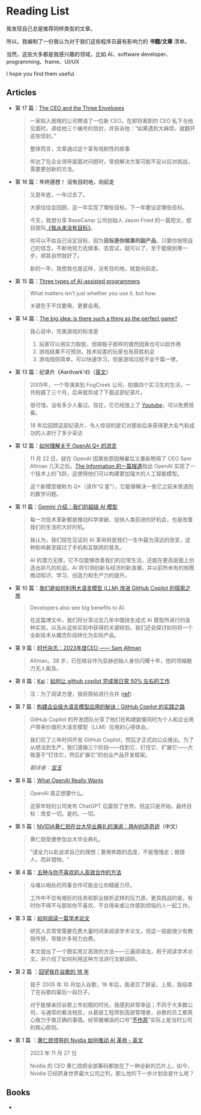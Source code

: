 # Reading List

我发现自己总是推荐同样类型的文章。

所以，我编制了一份我认为对于我们这些程序员最有影响力的 **书籍/文章** 清单。

当然，这些大多都是我感兴趣的领域，比如 AI、software developer、programming、frame、UI/UX

I hope you find them useful.

## Articles

- 第 17 篇：[The CEO and the Three Envelopes](https://kevinkruse.com/the-ceo-and-the-three-envelopes/)

  > 一家陷入困境的公司聘请了一位新 CEO。在即将离职的 CEO 私下与他见面时，递给他三个编号的信封，并告诉他：“如果遇到大麻烦，就翻开这些信封。”
  >
  > 整体而言，文章通过这个富有戏剧性的故事
  >
  > 传达了在企业领导层面对问题时，常规解决方案可能不足以应对挑战，需要更创新的方法。

- 第 16 篇：年终感想！ 没有目的地，向前走

  > 又是年底，一年过去了。
  >
  > 大家往往会回顾，这一年实现了哪些目标，下一年要设定哪些目标。
  >
  > 今天，我想分享 BaseCamp 公司创始人 Jason Fried 的一篇短文，题目就叫[《我从来没有目标》](https://m.signalvnoise.com/ive-never-had-a-goal/)。
  >
  > 你可以不给自己设定目标，因为**目标是你做事的副产品**。只要你按照自己的信念，不断地努力去做事、去尝试，就可以了，至于能做到哪一步，顺其自然就好了。
  >
  > 新的一年，我想我也是这样，没有目的地，就是向前走。

- 第 15 篇：[Three types of AI-assisted programmers](https://stackoverflow.blog/2023/12/11/three-types-of-ai-assisted-programmers/)

  > What matters isn’t just whether you use it, but how.
  >
  > 关键在于不仅要用，更要会用。

- 第 14 篇：[The big idea: is there such a thing as the perfect game?](https://www.theguardian.com/books/2023/oct/09/the-big-idea-is-there-such-a-thing-as-the-perfect-game)

  > 我心目中，完美游戏的标准是
  >
  > 1. 玩家可以用实力取胜，但掷骰子那样的偶然因素也可以起作用
  > 2. 游戏结果不可预测，技术较差的玩家也有获胜机会
  > 3. 游戏规则简单，可以快速学习，但是游戏过程不会千篇一律。

- 第 13 篇：纪录片《Aardvark'd》（[英文](https://mtlynch.io/aardvarkd/)）

  > 2005年，一个导演来到 FogCreek 公司，拍摄四个实习生的生活，一共拍摄了三个月，后来就剪成了下面这部纪录片。
  >
  > 很可惜，没有多少人看过。现在，它已经放上了 [Youtube](https://www.youtube.com/watch?v=YbrkZ07LKbk)，可以免费观看。
  >
  > 18 年后回顾这部纪录片，令人惊讶的是它对那些后来获得更大名气和成功的人进行了多少采访

- 第 12 篇：[如何理解关于 OpenAI Q* 的流言](https://www.understandingai.org/p/how-to-think-about-the-openai-q-rumors)

  > 11 月 22 日，就在 OpenAI 因某些原因解雇后又重新聘用了 CEO Sam Altman 几天之后，[The Information 的一篇报道](https://www.theinformation.com/articles/openai-made-an-ai-breakthrough-before-altman-firing-stoking-excitement-and-concern)指出 OpenAI 实现了一个技术上的飞跃，这使得他们可以构建更加强大的人工智能模型。
  >
  > 这个新模型被称为 Q*（读作“Q 星”），它能够解决一些它之前未曾遇到的数学问题。

- 第 11 篇：[Gemini 介绍：我们的超级 AI 模型](https://blog.google/technology/ai/google-gemini-ai/#availability)

  > 每一次技术革新都是推动科学突破、加快人类前进的好机会，也是改善我们的生活的大好时机。
  >
  > 我认为，我们现在见证的 AI 革命将是我们一生中最为深远的改变，这种影响甚至超过了手机和互联网的普及。
  >
  > AI 的潜力无限，它不仅能够改善我们的日常生活，还能在更高层面上创造出非凡的机会。AI 将引领创新与经济的新浪潮，并以前所未有的规模推动知识、学习、创造力和生产力的提升。

- 第 10 篇：[我们是如何利用大语言模型 (LLM) 改进 GitHub Copilot 的探索之旅](https://github.blog/2023-12-06-how-were-experimenting-with-llms-to-evolve-github-copilot/)

  > Developers also see big benefits to AI.
  >
  > 在这篇博文中，我们将分享过去几年中围绕生成式 AI 模型所进行的各种实验，以及从这些实验中获得的关键经验。我们还会探讨如何将一个全新技术从概念阶段转化为实际产品。

- 第 9 篇：[时代杂志：2023年度CEO —— Sam Altman](https://time.com/6342827/ceo-of-the-year-2023-sam-altman/)

  > Altman，38 岁，已在硅谷作为显赫创始人身份闪耀十年，他的领袖魅力无人能及。

- 第 8 篇：[Kai](https://twitter.com/real_kai42)：[如何让 github copilot 完成我日常 50% 左右的工作](https://twitter.com/real_kai42/status/1728280569640018107)

  > 注：为了阅读方便，我将原帖进行合并 ([ref](./storage/article-7.md))

- 第 7 篇：[构建企业级大语言模型应用的秘诀：GitHub Copilot 的实践之路](https://github.blog/2023-09-06-how-to-build-an-enterprise-llm-application-lessons-from-github-copilot/)

  >GitHub Copilot 的开发团队分享了他们在构建能够同时为个人和企业用户带来价值的大语言模型（LLM）应用的心得体会。
  >
  >我们花了三年时间开发 GitHub Copilot，然后才正式向公众推出。为了从想法到生产，我们遵循三个阶段——找到它、钉住它、扩展它——大致基于“钉住它，然后扩展它”的创业产品开发框架。
  >
  >*翻译者：[宝玉](https://baoyu.io/)*

- 第 6 篇：[What OpenAI Really Wants](https://www.wired.com/story/what-openai-really-wants/)

  > OpenAI 真正想要什么。
  >
  > 这家年轻的公司发布 ChatGPT 后震惊了世界。但这只是开始。最终目标：改变一切。是的。一切。

- 第 5 篇：[NVIDIA黄仁勋在台大毕业典礼的演讲：用AI创造奇迹](https://www.businessweekly.com.tw/focus/blog/3012429)（中文）

  > 黄仁勋受邀参加台大毕业典礼。
  >
  > "请全力以赴追求自己的理想；要用奔跑的态度，不是慢慢走；做猎人，而非猎物。"

- 第 4 篇：[五种与你不喜欢的人高效合作的方法](https://www.forbes.com/sites/tracybrower/2023/11/26/5-ways-to-work-effectively-with-someone-you-really-dont-like/?sh=6a33a3102349)

  > 与难以相处的同事合作可能会让你精疲力尽。
  >
  > 工作中不仅有艰巨的任务和职业挫折这样的压力源，更具挑战的是，有时你不得不与那些你不喜欢、不合得来或让你感到烦恼的人一起工作。
  >
  
- 第 3 篇：[如何阅读一篇学术论文](https://t.co/TkAsvyk1xd)

  > 研究人员常常需要花费大量时间来阅读学术论文，但这一技能很少有教授传授，导致许多努力白费。
  >
  > 本文提出了一个既实用又高效的方法——三遍阅读法，用于阅读学术论文，并介绍了如何利用这种方法进行文献调研。
  >
  
- 第 2 篇 ：[回望我在谷歌的 18 年](https://ln.hixie.ch/?start=1700627373&count=1)

  > 我于 2005 年 10 月加入谷歌，18 年后，我递交了辞呈。上周，我结束了在谷歌的最后一段日子。
  >
  > 对于能够亲历谷歌上市初期的时光，我感到非常幸运；不同于大多数公司，与通常的看法相反，从基层工程师到高层管理者，谷歌的员工都真心致力于做正确的事情。经常被嘲讽的口号“[不作恶](https://en.wikipedia.org/wiki/Don't_be_evil)”实际上是当时公司的核心原则。
  >
  
- 第 1 篇 ：[黄仁勋领导的 Nvidia 如何推动 AI 革命 - 英文](https://www.newyorker.com/magazine/2023/12/04/how-jensen-huangs-nvidia-is-powering-the-ai-revolution)

  > 2023 年 11 月 27 日
  >
  > Nvidia 的 CEO 黄仁勋把全部筹码都放在了一种全新的芯片上。如今，Nvidia 已经跻身世界最大公司之列，那么他的下一步计划会是什么呢？
  >

## Books

- 
